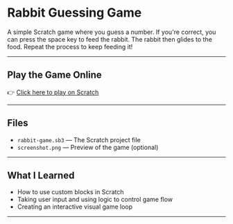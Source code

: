 # Rabbit Guessing Game

A simple Scratch game where you guess a number. If you're correct, you can press the space key to feed the rabbit. The rabbit then glides to the food. Repeat the process to keep feeding it!

---

## Play the Game Online

👉 [Click here to play on Scratch](https://scratch.mit.edu/projects/1203177518)

---

## Files

- `rabbit-game.sb3` — The Scratch project file
- `screenshot.png` — Preview of the game (optional)

---

## What I Learned

- How to use custom blocks in Scratch
- Taking user input and using logic to control game flow
- Creating an interactive visual game loop

---
